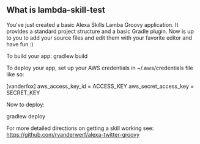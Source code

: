 What is lambda-skill-test
--------------------------------------

You've just created a basic Alexa Skills Lamba Groovy application. It provides a standard project structure and
a basic Gradle plugin. Now is up to you to add your source files and edit them with your favorite editor
and have fun :)

To build your app:
gradlew build

To deploy your app, set up your AWS credentials in ~/.aws/credentials file like so:

[vanderfox]
aws_access_key_id = ACCESS_KEY
aws_secret_access_key = SECRET_KEY

Now to deploy:

gradlew deploy


For more detailed directions on getting a skill working see:
https://github.com/rvanderwerf/alexa-twitter-groovy
